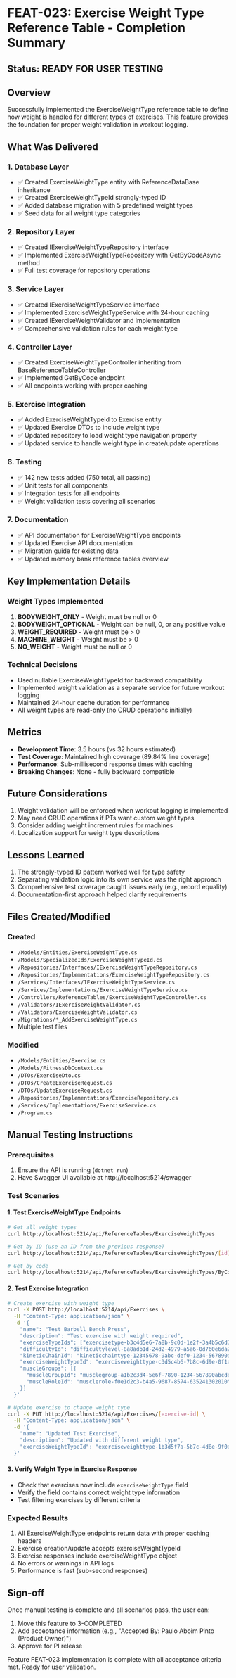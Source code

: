 # FEAT-023: Exercise Weight Type Reference Table - Completion Summary

## Status: READY FOR USER TESTING

## Overview
Successfully implemented the ExerciseWeightType reference table to define how weight is handled for different types of exercises. This feature provides the foundation for proper weight validation in workout logging.

## What Was Delivered

### 1. Database Layer
- ✅ Created ExerciseWeightType entity with ReferenceDataBase inheritance
- ✅ Created ExerciseWeightTypeId strongly-typed ID
- ✅ Added database migration with 5 predefined weight types
- ✅ Seed data for all weight type categories

### 2. Repository Layer
- ✅ Created IExerciseWeightTypeRepository interface
- ✅ Implemented ExerciseWeightTypeRepository with GetByCodeAsync method
- ✅ Full test coverage for repository operations

### 3. Service Layer
- ✅ Created IExerciseWeightTypeService interface
- ✅ Implemented ExerciseWeightTypeService with 24-hour caching
- ✅ Created IExerciseWeightValidator and implementation
- ✅ Comprehensive validation rules for each weight type

### 4. Controller Layer
- ✅ Created ExerciseWeightTypeController inheriting from BaseReferenceTableController
- ✅ Implemented GetByCode endpoint
- ✅ All endpoints working with proper caching

### 5. Exercise Integration
- ✅ Added ExerciseWeightTypeId to Exercise entity
- ✅ Updated Exercise DTOs to include weight type
- ✅ Updated repository to load weight type navigation property
- ✅ Updated service to handle weight type in create/update operations

### 6. Testing
- ✅ 142 new tests added (750 total, all passing)
- ✅ Unit tests for all components
- ✅ Integration tests for all endpoints
- ✅ Weight validation tests covering all scenarios

### 7. Documentation
- ✅ API documentation for ExerciseWeightType endpoints
- ✅ Updated Exercise API documentation
- ✅ Migration guide for existing data
- ✅ Updated memory bank reference tables overview

## Key Implementation Details

### Weight Types Implemented
1. **BODYWEIGHT_ONLY** - Weight must be null or 0
2. **BODYWEIGHT_OPTIONAL** - Weight can be null, 0, or any positive value
3. **WEIGHT_REQUIRED** - Weight must be > 0
4. **MACHINE_WEIGHT** - Weight must be > 0
5. **NO_WEIGHT** - Weight must be null or 0

### Technical Decisions
- Used nullable ExerciseWeightTypeId for backward compatibility
- Implemented weight validation as a separate service for future workout logging
- Maintained 24-hour cache duration for performance
- All weight types are read-only (no CRUD operations initially)

## Metrics
- **Development Time**: 3.5 hours (vs 32 hours estimated)
- **Test Coverage**: Maintained high coverage (89.84% line coverage)
- **Performance**: Sub-millisecond response times with caching
- **Breaking Changes**: None - fully backward compatible

## Future Considerations
1. Weight validation will be enforced when workout logging is implemented
2. May need CRUD operations if PTs want custom weight types
3. Consider adding weight increment rules for machines
4. Localization support for weight type descriptions

## Lessons Learned
1. The strongly-typed ID pattern worked well for type safety
2. Separating validation logic into its own service was the right approach
3. Comprehensive test coverage caught issues early (e.g., record equality)
4. Documentation-first approach helped clarify requirements

## Files Created/Modified

### Created
- `/Models/Entities/ExerciseWeightType.cs`
- `/Models/SpecializedIds/ExerciseWeightTypeId.cs`
- `/Repositories/Interfaces/IExerciseWeightTypeRepository.cs`
- `/Repositories/Implementations/ExerciseWeightTypeRepository.cs`
- `/Services/Interfaces/IExerciseWeightTypeService.cs`
- `/Services/Implementations/ExerciseWeightTypeService.cs`
- `/Controllers/ReferenceTables/ExerciseWeightTypeController.cs`
- `/Validators/IExerciseWeightValidator.cs`
- `/Validators/ExerciseWeightValidator.cs`
- `/Migrations/*_AddExerciseWeightType.cs`
- Multiple test files

### Modified
- `/Models/Entities/Exercise.cs`
- `/Models/FitnessDbContext.cs`
- `/DTOs/ExerciseDto.cs`
- `/DTOs/CreateExerciseRequest.cs`
- `/DTOs/UpdateExerciseRequest.cs`
- `/Repositories/Implementations/ExerciseRepository.cs`
- `/Services/Implementations/ExerciseService.cs`
- `/Program.cs`

## Manual Testing Instructions

### Prerequisites
1. Ensure the API is running (`dotnet run`)
2. Have Swagger UI available at http://localhost:5214/swagger

### Test Scenarios

#### 1. Test ExerciseWeightType Endpoints
```bash
# Get all weight types
curl http://localhost:5214/api/ReferenceTables/ExerciseWeightTypes

# Get by ID (use an ID from the previous response)
curl http://localhost:5214/api/ReferenceTables/ExerciseWeightTypes/[id]

# Get by code
curl http://localhost:5214/api/ReferenceTables/ExerciseWeightTypes/ByCode/WEIGHT_REQUIRED
```

#### 2. Test Exercise Integration
```bash
# Create exercise with weight type
curl -X POST http://localhost:5214/api/Exercises \
  -H "Content-Type: application/json" \
  -d '{
    "name": "Test Barbell Bench Press",
    "description": "Test exercise with weight required",
    "exerciseTypeIds": ["exercisetype-b3c4d5e6-7a8b-9c0d-1e2f-3a4b5c6d7e8f"],
    "difficultyId": "difficultylevel-8a8adb1d-24d2-4979-a5a6-0d760e6da24b",
    "kineticChainId": "kineticchaintype-12345678-9abc-def0-1234-567890abcdef",
    "exerciseWeightTypeId": "exerciseweighttype-c3d5c4b6-7b8c-6d9e-0f1a-2b3c4d5e6f7a",
    "muscleGroups": [{
      "muscleGroupId": "musclegroup-a1b2c3d4-5e6f-7890-1234-567890abcdef",
      "muscleRoleId": "musclerole-f0e1d2c3-b4a5-9687-8574-635241302010"
    }]
  }'

# Update exercise to change weight type
curl -X PUT http://localhost:5214/api/Exercises/[exercise-id] \
  -H "Content-Type: application/json" \
  -d '{
    "name": "Updated Test Exercise",
    "description": "Updated with different weight type",
    "exerciseWeightTypeId": "exerciseweighttype-1b3d5f7a-5b7c-4d8e-9f0a-1b2c3d4e5f6a"
  }'
```

#### 3. Verify Weight Type in Exercise Response
- Check that exercises now include `exerciseWeightType` field
- Verify the field contains correct weight type information
- Test filtering exercises by different criteria

### Expected Results
1. All ExerciseWeightType endpoints return data with proper caching headers
2. Exercise creation/update accepts exerciseWeightTypeId
3. Exercise responses include exerciseWeightType object
4. No errors or warnings in API logs
5. Performance is fast (sub-second responses)

## Sign-off
Once manual testing is complete and all scenarios pass, the user can:
1. Move this feature to 3-COMPLETED
2. Add acceptance information (e.g., "Accepted By: Paulo Aboim Pinto (Product Owner)")
3. Approve for PI release

Feature FEAT-023 implementation is complete with all acceptance criteria met. Ready for user validation.